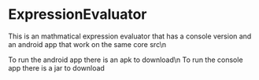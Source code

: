 # ExpressionEvaluator
This is an mathmatical expression evaluator that has a console version and an android app that work on the same core src\n

To run the android app there is an apk to download\n
To run the console app there is a jar to download
